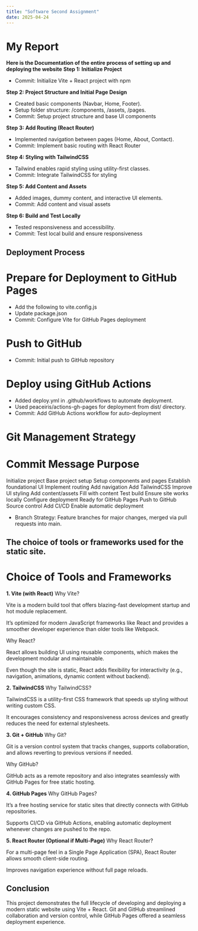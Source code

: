 ```yaml
---
title: "Software Second Assignment"
date: 2025-04-24
---
```


# My Report 
**Here is the Documentation of the entire process of setting up and deploying the website**
**Step 1: Initialize Project**
- Commit: Initialize Vite + React project with npm
  
**Step 2: Project Structure and Initial Page Design**
- Created basic components (Navbar, Home, Footer).
- Setup folder structure: /components, /assets, /pages.
- Commit: Setup project structure and base UI components
  
**Step 3: Add Routing (React Router)**
- Implemented navigation between pages (Home, About, Contact).
- Commit: Implement basic routing with React Router

**Step 4: Styling with TailwindCSS**
- Tailwind enables rapid styling using utility-first classes.
- Commit: Integrate TailwindCSS for styling

**Step 5: Add Content and Assets**
- Added images, dummy content, and interactive UI elements.
- Commit: Add content and visual assets
  
**Step 6: Build and Test Locally**
- Tested responsiveness and accessibility.
- Commit: Test local build and ensure responsiveness
  
## Deployment Process
# Prepare for Deployment to GitHub Pages
- Add the following to vite.config.js
- Update package.json
- Commit: Configure Vite for GitHub Pages deployment

# Push to GitHub
- Commit: Initial push to GitHub repository

# Deploy using GitHub Actions
- Added deploy.yml in .github/workflows to automate deployment.
- Used peaceiris/actions-gh-pages for deployment from dist/ directory.
- Commit: Add GitHub Actions workflow for auto-deployment

# Git Management Strategy
# Commit Message	                                         Purpose
Initialize project                                       Base project setup
Setup components and pages	                             Establish foundational UI
Implement routing	                                       Add navigation
Add TailwindCSS                                          Improve UI styling
Add content/assets	                                     Fill with content
Test build	                                             Ensure site works locally
Configure deployment	                                   Ready for GitHub Pages
Push to GitHub	                                         Source control
Add CI/CD	                                               Enable automatic deployment

- Branch Strategy: Feature branches for major changes, merged via pull requests into main.

## The choice of tools or frameworks used for the static site.
# Choice of Tools and Frameworks
**1. Vite (with React)**
Why Vite?

Vite is a modern build tool that offers blazing-fast development startup and hot module replacement.

It’s optimized for modern JavaScript frameworks like React and provides a smoother developer experience than older tools like Webpack.

Why React?

React allows building UI using reusable components, which makes the development modular and maintainable.

Even though the site is static, React adds flexibility for interactivity (e.g., navigation, animations, dynamic content without backend).

**2. TailwindCSS**
Why TailwindCSS?

TailwindCSS is a utility-first CSS framework that speeds up styling without writing custom CSS.

It encourages consistency and responsiveness across devices and greatly reduces the need for external stylesheets.

**3. Git + GitHub**
Why Git?

Git is a version control system that tracks changes, supports collaboration, and allows reverting to previous versions if needed.

Why GitHub?

GitHub acts as a remote repository and also integrates seamlessly with GitHub Pages for free static hosting.

**4. GitHub Pages**
Why GitHub Pages?

It’s a free hosting service for static sites that directly connects with GitHub repositories.

Supports CI/CD via GitHub Actions, enabling automatic deployment whenever changes are pushed to the repo.

**5. React Router (Optional if Multi-Page)**
Why React Router?

For a multi-page feel in a Single Page Application (SPA), React Router allows smooth client-side routing.

Improves navigation experience without full page reloads.

## Conclusion
This project demonstrates the full lifecycle of developing and deploying a modern static website using Vite + React. Git and GitHub streamlined collaboration and version control, while GitHub Pages offered a seamless deployment experience.
